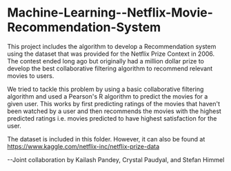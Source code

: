
# Machine-Learning--Netflix-Movie-Recommendation-System

This project includes the algorithm to develop a Recommendation system using the dataset that was provided for the Netflix Prize Context in 2006. The contest ended long ago but originally had a million dollar prize to develop the best collaborative filtering algorithm to recommend relevant movies to users. 

We tried to tackle this problem by using a basic collaborative filtering algorithm and used a Pearson's R algorithm to predict the movies for a given user. This works by first predicting ratings of the movies that haven't been watched by a user and then recommends the movies with the highest predicted ratings i.e. movies predicted to have highest satisfaction for the user.  

The dataset is included in this folder. However, it can also be found at https://www.kaggle.com/netflix-inc/netflix-prize-data


--Joint collaboration by Kailash Pandey, Crystal Paudyal, and Stefan Himmel